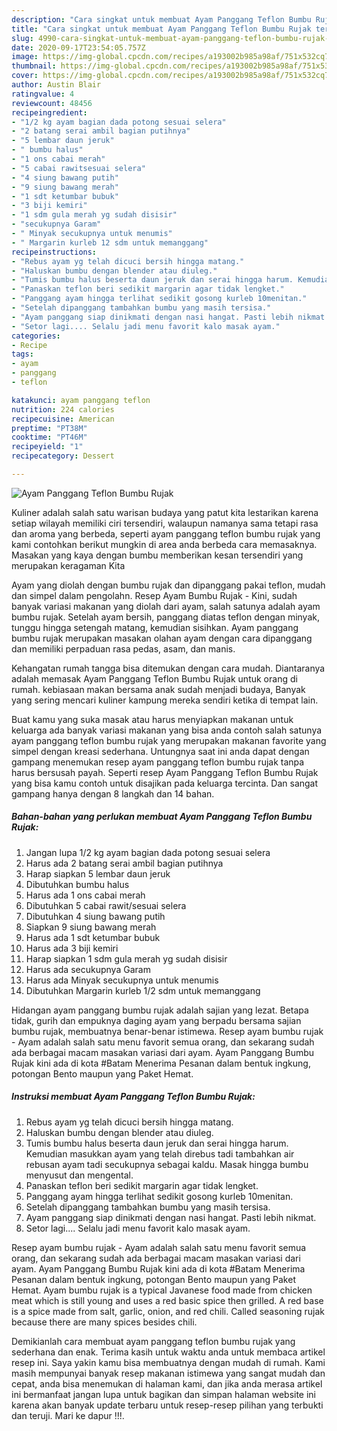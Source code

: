 ```yaml
---
description: "Cara singkat untuk membuat Ayam Panggang Teflon Bumbu Rujak terupdate"
title: "Cara singkat untuk membuat Ayam Panggang Teflon Bumbu Rujak terupdate"
slug: 4990-cara-singkat-untuk-membuat-ayam-panggang-teflon-bumbu-rujak-terupdate
date: 2020-09-17T23:54:05.757Z
image: https://img-global.cpcdn.com/recipes/a193002b985a98af/751x532cq70/ayam-panggang-teflon-bumbu-rujak-foto-resep-utama.jpg
thumbnail: https://img-global.cpcdn.com/recipes/a193002b985a98af/751x532cq70/ayam-panggang-teflon-bumbu-rujak-foto-resep-utama.jpg
cover: https://img-global.cpcdn.com/recipes/a193002b985a98af/751x532cq70/ayam-panggang-teflon-bumbu-rujak-foto-resep-utama.jpg
author: Austin Blair
ratingvalue: 4
reviewcount: 48456
recipeingredient:
- "1/2 kg ayam bagian dada potong sesuai selera"
- "2 batang serai ambil bagian putihnya"
- "5 lembar daun jeruk"
- " bumbu halus"
- "1 ons cabai merah"
- "5 cabai rawitsesuai selera"
- "4 siung bawang putih"
- "9 siung bawang merah"
- "1 sdt ketumbar bubuk"
- "3 biji kemiri"
- "1 sdm gula merah yg sudah disisir"
- "secukupnya Garam"
- " Minyak secukupnya untuk menumis"
- " Margarin kurleb 12 sdm untuk memanggang"
recipeinstructions:
- "Rebus ayam yg telah dicuci bersih hingga matang."
- "Haluskan bumbu dengan blender atau diuleg."
- "Tumis bumbu halus beserta daun jeruk dan serai hingga harum. Kemudian masukkan ayam yang telah direbus tadi tambahkan air rebusan ayam tadi secukupnya sebagai kaldu. Masak hingga bumbu menyusut dan mengental."
- "Panaskan teflon beri sedikit margarin agar tidak lengket."
- "Panggang ayam hingga terlihat sedikit gosong kurleb 10menitan."
- "Setelah dipanggang tambahkan bumbu yang masih tersisa."
- "Ayam panggang siap dinikmati dengan nasi hangat. Pasti lebih nikmat."
- "Setor lagi.... Selalu jadi menu favorit kalo masak ayam."
categories:
- Recipe
tags:
- ayam
- panggang
- teflon

katakunci: ayam panggang teflon 
nutrition: 224 calories
recipecuisine: American
preptime: "PT38M"
cooktime: "PT46M"
recipeyield: "1"
recipecategory: Dessert

---
```



![Ayam Panggang Teflon Bumbu Rujak](https://img-global.cpcdn.com/recipes/a193002b985a98af/751x532cq70/ayam-panggang-teflon-bumbu-rujak-foto-resep-utama.jpg)

Kuliner adalah salah satu warisan budaya yang patut kita lestarikan karena setiap wilayah memiliki ciri tersendiri, walaupun namanya sama tetapi rasa dan aroma yang berbeda, seperti ayam panggang teflon bumbu rujak yang kami contohkan berikut mungkin di area anda berbeda cara memasaknya. Masakan yang kaya dengan bumbu memberikan kesan tersendiri yang merupakan keragaman Kita

Ayam yang diolah dengan bumbu rujak dan dipanggang pakai teflon, mudah dan simpel dalam pengolahn. Resep Ayam Bumbu Rujak - Kini, sudah banyak variasi makanan yang diolah dari ayam, salah satunya adalah ayam bumbu rujak. Setelah ayam bersih, panggang diatas teflon dengan minyak, tunggu hingga setengah matang, kemudian sisihkan. Ayam panggang bumbu rujak merupakan masakan olahan ayam dengan cara dipanggang dan memiliki perpaduan rasa pedas, asam, dan manis.

Kehangatan rumah tangga bisa ditemukan dengan cara mudah. Diantaranya adalah memasak Ayam Panggang Teflon Bumbu Rujak untuk orang di rumah. kebiasaan makan bersama anak sudah menjadi budaya, Banyak yang sering mencari kuliner kampung mereka sendiri ketika di tempat lain.

Buat kamu yang suka masak atau harus menyiapkan makanan untuk keluarga ada banyak variasi makanan yang bisa anda contoh salah satunya ayam panggang teflon bumbu rujak yang merupakan makanan favorite yang simpel dengan kreasi sederhana. Untungnya saat ini anda dapat dengan gampang menemukan resep ayam panggang teflon bumbu rujak tanpa harus bersusah payah.
Seperti resep Ayam Panggang Teflon Bumbu Rujak yang bisa kamu contoh untuk disajikan pada keluarga tercinta. Dan sangat gampang hanya dengan 8 langkah dan 14 bahan.


<!--inarticleads1-->

##### Bahan-bahan yang perlukan membuat Ayam Panggang Teflon Bumbu Rujak:

1. Jangan lupa 1/2 kg ayam bagian dada potong sesuai selera
1. Harus ada 2 batang serai ambil bagian putihnya
1. Harap siapkan 5 lembar daun jeruk
1. Dibutuhkan  bumbu halus
1. Harus ada 1 ons cabai merah
1. Dibutuhkan 5 cabai rawit/sesuai selera
1. Dibutuhkan 4 siung bawang putih
1. Siapkan 9 siung bawang merah
1. Harus ada 1 sdt ketumbar bubuk
1. Harus ada 3 biji kemiri
1. Harap siapkan 1 sdm gula merah yg sudah disisir
1. Harus ada secukupnya Garam
1. Harus ada  Minyak secukupnya untuk menumis
1. Dibutuhkan  Margarin kurleb 1/2 sdm untuk memanggang


Hidangan ayam panggang bumbu rujak adalah sajian yang lezat. Betapa tidak, gurih dan empuknya daging ayam yang berpadu bersama sajian bumbu rujak, membuatnya benar-benar istimewa. Resep ayam bumbu rujak - Ayam adalah salah satu menu favorit semua orang, dan sekarang sudah ada berbagai macam masakan variasi dari ayam. Ayam Panggang Bumbu Rujak kini ada di kota #Batam Menerima Pesanan dalam bentuk ingkung, potongan Bento maupun yang Paket Hemat. 

<!--inarticleads2-->

##### Instruksi membuat  Ayam Panggang Teflon Bumbu Rujak:

1. Rebus ayam yg telah dicuci bersih hingga matang.
1. Haluskan bumbu dengan blender atau diuleg.
1. Tumis bumbu halus beserta daun jeruk dan serai hingga harum. Kemudian masukkan ayam yang telah direbus tadi tambahkan air rebusan ayam tadi secukupnya sebagai kaldu. Masak hingga bumbu menyusut dan mengental.
1. Panaskan teflon beri sedikit margarin agar tidak lengket.
1. Panggang ayam hingga terlihat sedikit gosong kurleb 10menitan.
1. Setelah dipanggang tambahkan bumbu yang masih tersisa.
1. Ayam panggang siap dinikmati dengan nasi hangat. Pasti lebih nikmat.
1. Setor lagi.... Selalu jadi menu favorit kalo masak ayam.


Resep ayam bumbu rujak - Ayam adalah salah satu menu favorit semua orang, dan sekarang sudah ada berbagai macam masakan variasi dari ayam. Ayam Panggang Bumbu Rujak kini ada di kota #Batam Menerima Pesanan dalam bentuk ingkung, potongan Bento maupun yang Paket Hemat. Ayam bumbu rujak is a typical Javanese food made from chicken meat which is still young and uses a red basic spice then grilled. A red base is a spice made from salt, garlic, onion, and red chili. Called seasoning rujak because there are many spices besides chili. 

Demikianlah cara membuat ayam panggang teflon bumbu rujak yang sederhana dan enak. Terima kasih untuk waktu anda untuk membaca artikel resep ini. Saya yakin kamu bisa membuatnya dengan mudah di rumah. Kami masih mempunyai banyak resep makanan istimewa yang sangat mudah dan cepat, anda bisa menemukan di halaman kami, dan jika anda merasa artikel ini bermanfaat jangan lupa untuk bagikan dan simpan halaman website ini karena akan banyak update terbaru untuk resep-resep pilihan yang terbukti dan teruji. Mari ke dapur !!!. 
